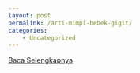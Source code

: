 ```yaml
---
layout: post
permalink: /arti-mimpi-bebek-gigit/
categories:
    - Uncategorized
---
```


[Baca Selengkapnya](/04)